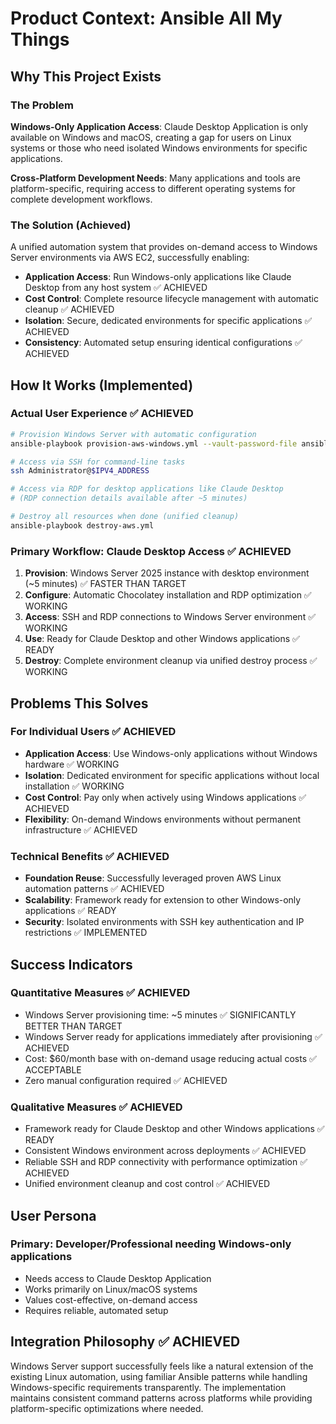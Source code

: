 # Product Context: Ansible All My Things

## Why This Project Exists

### The Problem
**Windows-Only Application Access**: Claude Desktop Application is only available on Windows and macOS, creating a gap for users on Linux systems or those who need isolated Windows environments for specific applications.

**Cross-Platform Development Needs**: Many applications and tools are platform-specific, requiring access to different operating systems for complete development workflows.

### The Solution (Achieved)
A unified automation system that provides on-demand access to Windows Server environments via AWS EC2, successfully enabling:
- **Application Access**: Run Windows-only applications like Claude Desktop from any host system ✅ ACHIEVED
- **Cost Control**: Complete resource lifecycle management with automatic cleanup ✅ ACHIEVED
- **Isolation**: Secure, dedicated environments for specific applications ✅ ACHIEVED
- **Consistency**: Automated setup ensuring identical configurations ✅ ACHIEVED

## How It Works (Implemented)

### Actual User Experience ✅ ACHIEVED
```bash
# Provision Windows Server with automatic configuration
ansible-playbook provision-aws-windows.yml --vault-password-file ansible-vault-password.txt

# Access via SSH for command-line tasks
ssh Administrator@$IPV4_ADDRESS

# Access via RDP for desktop applications like Claude Desktop
# (RDP connection details available after ~5 minutes)

# Destroy all resources when done (unified cleanup)
ansible-playbook destroy-aws.yml
```

### Primary Workflow: Claude Desktop Access ✅ ACHIEVED
1. **Provision**: Windows Server 2025 instance with desktop environment (~5 minutes) ✅ FASTER THAN TARGET
2. **Configure**: Automatic Chocolatey installation and RDP optimization ✅ WORKING
3. **Access**: SSH and RDP connections to Windows Server environment ✅ WORKING
4. **Use**: Ready for Claude Desktop and other Windows applications ✅ READY
5. **Destroy**: Complete environment cleanup via unified destroy process ✅ WORKING

## Problems This Solves

### For Individual Users ✅ ACHIEVED
- **Application Access**: Use Windows-only applications without Windows hardware ✅ WORKING
- **Isolation**: Dedicated environment for specific applications without local installation ✅ WORKING
- **Cost Control**: Pay only when actively using Windows applications ✅ ACHIEVED
- **Flexibility**: On-demand Windows environments without permanent infrastructure ✅ ACHIEVED

### Technical Benefits ✅ ACHIEVED
- **Foundation Reuse**: Successfully leveraged proven AWS Linux automation patterns ✅ ACHIEVED
- **Scalability**: Framework ready for extension to other Windows-only applications ✅ READY
- **Security**: Isolated environments with SSH key authentication and IP restrictions ✅ IMPLEMENTED

## Success Indicators

### Quantitative Measures ✅ ACHIEVED
- Windows Server provisioning time: ~5 minutes ✅ SIGNIFICANTLY BETTER THAN TARGET
- Windows Server ready for applications immediately after provisioning ✅ ACHIEVED
- Cost: $60/month base with on-demand usage reducing actual costs ✅ ACCEPTABLE
- Zero manual configuration required ✅ ACHIEVED

### Qualitative Measures ✅ ACHIEVED
- Framework ready for Claude Desktop and other Windows applications ✅ READY
- Consistent Windows environment across deployments ✅ ACHIEVED
- Reliable SSH and RDP connectivity with performance optimization ✅ ACHIEVED
- Unified environment cleanup and cost control ✅ ACHIEVED

## User Persona

### Primary: Developer/Professional needing Windows-only applications
- Needs access to Claude Desktop Application
- Works primarily on Linux/macOS systems
- Values cost-effective, on-demand access
- Requires reliable, automated setup

## Integration Philosophy ✅ ACHIEVED
Windows Server support successfully feels like a natural extension of the existing Linux automation, using familiar Ansible patterns while handling Windows-specific requirements transparently. The implementation maintains consistent command patterns across platforms while providing platform-specific optimizations where needed.
